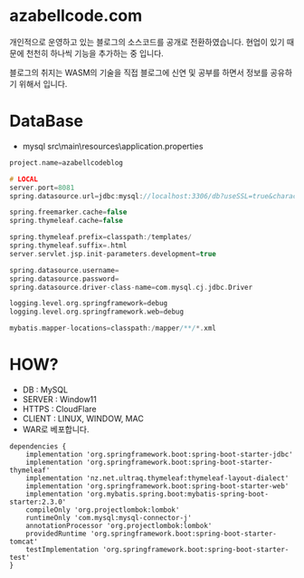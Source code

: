 ﻿# azabellcode.com
 
 개인적으로 운영하고 있는 블로그의 소스코드를 공개로 전환하였습니다.
 현업이 있기 때문에 천천히 하나씩 기능을 추가하는 중 입니다.

블로그의 취지는 WASM의 기술을 직접 블로그에 신연 및 공부를 하면서 정보를 공유하기 위해서 입니다.
 
 # DataBase 
 - mysql
 src\main\resources\application.properties
 ```c
 project.name=azabellcodeblog

# LOCAL
server.port=8081
spring.datasource.url=jdbc:mysql://localhost:3306/db?useSSL=true&characterEncoding=UTF-8&serverTimezone=UTC

spring.freemarker.cache=false
spring.thymeleaf.cache=false

spring.thymeleaf.prefix=classpath:/templates/
spring.thymeleaf.suffix=.html
server.servlet.jsp.init-parameters.development=true

spring.datasource.username=
spring.datasource.password=
spring.datasource.driver-class-name=com.mysql.cj.jdbc.Driver

logging.level.org.springframework=debug
logging.level.org.springframework.web=debug

mybatis.mapper-locations=classpath:/mapper/**/*.xml
 ```
 
# HOW?
- DB : MySQL
- SERVER : Window11
- HTTPS : CloudFlare
- CLIENT : LINUX, WINDOW, MAC 
- WAR로 베포합니다.
``` 
dependencies {
	implementation 'org.springframework.boot:spring-boot-starter-jdbc'
	implementation 'org.springframework.boot:spring-boot-starter-thymeleaf'
	implementation 'nz.net.ultraq.thymeleaf:thymeleaf-layout-dialect'
	implementation 'org.springframework.boot:spring-boot-starter-web'
	implementation 'org.mybatis.spring.boot:mybatis-spring-boot-starter:2.3.0'
	compileOnly 'org.projectlombok:lombok'
   	runtimeOnly 'com.mysql:mysql-connector-j'
	annotationProcessor 'org.projectlombok:lombok'
	providedRuntime 'org.springframework.boot:spring-boot-starter-tomcat'
	testImplementation 'org.springframework.boot:spring-boot-starter-test'
}
```
